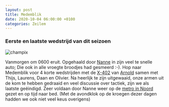 ```yaml
---
layout: post
title: Medemblik
date: 2020-10-04 06:00:00 +0100
categories: Zeilem
---
```


### Eerste en laatste wedstrijd van dit seizoen

![champix](https://prisse.net/medemblik.jpg)  

Vanmorgen om 0600 eruit. Opgehaald door [Nanne](https://www.linkedin.com/in/nanneosinga/) in zijn veel te snelle auto; Die ook in alle vroegte broodjes had gesmeerd :-). Hop naar Medemblik voor 4 korte wedstrijden met de [X-402](https://3brefc126v633i9r4zk9q3p5-wpengine.netdna-ssl.com/wp-content/uploads/2016/07/X-402-brochure.pdf) van [Arnold](https://www.linkedin.com/in/arnold-minderhoud-629b016/) samen met Thijs, Laurens, Daan en Olivier. Na heerlijk te zijn uitgewaaid, onze armen uit de kom te hebben gedraaid en veel discussie over tactiek, zijn we als laatste geëindigd. Zeer voldaan door Nanne weer op de [metro in Noord](https://9292.nl/amsterdam/bushalte-station-noord) gezet en op tijd naar bed. (Met de avondklok op de kroegen dezer dagen hadden we ook niet veel keus overigens)
